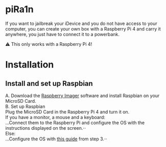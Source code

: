 # piRa1n
If you want to jailbreak your iDevice and you do not have access to your computer, you can create your own box with a Raspberry Pi 4 and carry it anywhere, you just have to connect it to a powerbank.

⚠️ This only works with a Raspberry Pi 4!

# Installation 

## Install and set up Raspbian
A. Download the [Raspberry Imager](https://www.raspberrypi.org/downloads/) software and install Raspbian on your MicroSD Card.  
B. Set up Raspbian  
Plug the MicroSD Card in the Raspberry Pi 4 and turn it on.  
If you have a monitor, a mouse and a keyboard:  
...Connect them to the Raspberry Pi and configure the OS with the instructions displayed on the screen.⋅⋅   
Else:  
...Configure the OS with [this guide](https://hackernoon.com/raspberry-pi-headless-install-462ccabd75d0) from step 3.⋅⋅   
